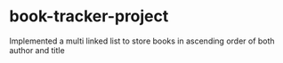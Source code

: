 # book-tracker-project
Implemented a multi linked list to store books in ascending order of both author and title
